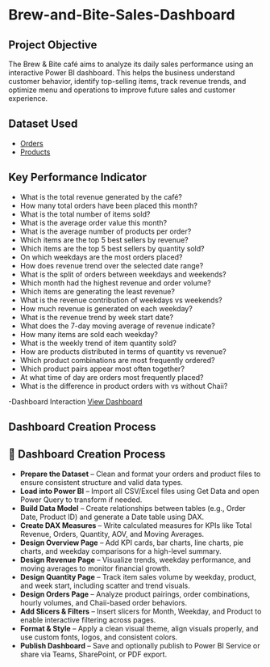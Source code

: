 # Brew-and-Bite-Sales-Dashboard

## Project Objective
The Brew & Bite café aims to analyze its daily sales performance using an interactive Power BI dashboard. This helps the business understand customer behavior, identify top-selling items, track revenue trends, and optimize menu and operations to improve future sales and customer experience.

## Dataset Used

- <a href="https://github.com/DhanushahRajesh/Cafeteria-Dashboard/blob/main/order_2%20(1).csv">Orders</a>
- <a href="https://github.com/DhanushahRajesh/Cafeteria-Dashboard/blob/main/product.csv">Products</a>

## Key Performance Indicator

- What is the total revenue generated by the café?
- How many total orders have been placed this month?
- What is the total number of items sold?
- What is the average order value this month?
- What is the average number of products per order?
- Which items are the top 5 best sellers by revenue?
- Which items are the top 5 best sellers by quantity sold?
- On which weekdays are the most orders placed?
- How does revenue trend over the selected date range?
- What is the split of orders between weekdays and weekends?
- Which month had the highest revenue and order volume?
- Which items are generating the least revenue?
- What is the revenue contribution of weekdays vs weekends?
- How much revenue is generated on each weekday?
- What is the revenue trend by week start date?
- What does the 7-day moving average of revenue indicate?
- How many items are sold each weekday?
- What is the weekly trend of item quantity sold?
- How are products distributed in terms of quantity vs revenue?
- Which product combinations are most frequently ordered?
- Which product pairs appear most often together?
- At what time of day are orders most frequently placed?
- What is the difference in product orders with vs without Chaii?

-Dashboard Interaction <a href="https://github.com/DhanushahRajesh/Cafeteria-Dashboard/blob/main/cafeteria.pbix">View Dashboard</a>

## Dashboard Creation Process

## 🚀 Dashboard Creation Process

- **Prepare the Dataset** – Clean and format your orders and product files to ensure consistent structure and valid data types.
- **Load into Power BI** – Import all CSV/Excel files using Get Data and open Power Query to transform if needed.
- **Build Data Model** – Create relationships between tables (e.g., Order Date, Product ID) and generate a Date table using DAX.
- **Create DAX Measures** – Write calculated measures for KPIs like Total Revenue, Orders, Quantity, AOV, and Moving Averages.
- **Design Overview Page** – Add KPI cards, bar charts, line charts, pie charts, and weekday comparisons for a high-level summary.
- **Design Revenue Page** – Visualize trends, weekday performance, and moving averages to monitor financial growth.
- **Design Quantity Page** – Track item sales volume by weekday, product, and week start, including scatter and trend visuals.
- **Design Orders Page** – Analyze product pairings, order combinations, hourly volumes, and Chaii-based order behaviors.
- **Add Slicers & Filters** – Insert slicers for Month, Weekday, and Product to enable interactive filtering across pages.
- **Format & Style** – Apply a clean visual theme, align visuals properly, and use custom fonts, logos, and consistent colors.
- **Publish Dashboard** – Save and optionally publish to Power BI Service or share via Teams, SharePoint, or PDF export.



